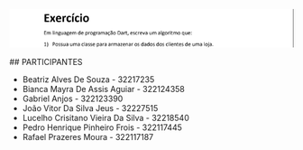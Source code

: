 <p align="center">
  <img src="./assets/IMG/preview-templates.png" alt="Projeto - Animated Login">
</p>
## PARTICIPANTES

- Beatriz Alves De Souza - 32217235
- Bianca Mayra De Assis Aguiar - 322124358
- Gabriel Anjos - 322123390
- João Vitor Da Silva Jeus - 32227515
- Lucelho Crisitano Vieira Da Silva - 32218540
- Pedro Henrique Pinheiro Frois - 322117445
- Rafael Prazeres Moura - 322117187
